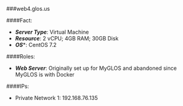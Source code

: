 ###web4.glos.us

####Fact:
- ***Server Type***: Virtual Machine
- ***Resource***: 2 vCPU; 4GB RAM; 30GB Disk
- ***OS****: CentOS 7.2


####Roles:
- ***Web Server***: Originally set up for MyGLOS and abandoned since MyGLOS is with Docker

####IPs:
- Private Network 1: 192.168.76.135

